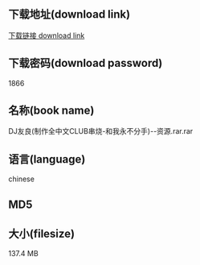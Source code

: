 ## 下载地址(download link)
[下载链接 download link](https://voluble-croquembouche-d321dc.netlify.app/?s=DJ%E5%8F%8B%E8%89%AF%28%E5%88%B6%E4%BD%9C%E5%85%A8%E4%B8%AD%E6%96%87CLUB%E4%B8%B2%E7%83%A7-%E5%92%8C%E6%88%91%E6%B0%B8%E4%B8%8D%E5%88%86%E6%89%8B%29--%E8%B5%84%E6%BA%90.rar)

## 下载密码(download password)
1866

## 名称(book name)
DJ友良(制作全中文CLUB串烧-和我永不分手)--资源.rar.rar

## 语言(language)
chinese

## MD5


## 大小(filesize)
137.4 MB
